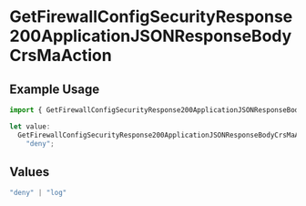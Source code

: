 # GetFirewallConfigSecurityResponse200ApplicationJSONResponseBodyCrsMaAction

## Example Usage

```typescript
import { GetFirewallConfigSecurityResponse200ApplicationJSONResponseBodyCrsMaAction } from "@vercel/sdk/models/operations/getfirewallconfig.js";

let value:
  GetFirewallConfigSecurityResponse200ApplicationJSONResponseBodyCrsMaAction =
    "deny";
```

## Values

```typescript
"deny" | "log"
```